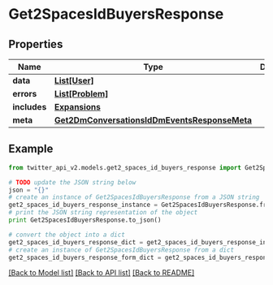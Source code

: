 # Get2SpacesIdBuyersResponse


## Properties
Name | Type | Description | Notes
------------ | ------------- | ------------- | -------------
**data** | [**List[User]**](User.md) |  | [optional] 
**errors** | [**List[Problem]**](Problem.md) |  | [optional] 
**includes** | [**Expansions**](Expansions.md) |  | [optional] 
**meta** | [**Get2DmConversationsIdDmEventsResponseMeta**](Get2DmConversationsIdDmEventsResponseMeta.md) |  | [optional] 

## Example

```python
from twitter_api_v2.models.get2_spaces_id_buyers_response import Get2SpacesIdBuyersResponse

# TODO update the JSON string below
json = "{}"
# create an instance of Get2SpacesIdBuyersResponse from a JSON string
get2_spaces_id_buyers_response_instance = Get2SpacesIdBuyersResponse.from_json(json)
# print the JSON string representation of the object
print Get2SpacesIdBuyersResponse.to_json()

# convert the object into a dict
get2_spaces_id_buyers_response_dict = get2_spaces_id_buyers_response_instance.to_dict()
# create an instance of Get2SpacesIdBuyersResponse from a dict
get2_spaces_id_buyers_response_form_dict = get2_spaces_id_buyers_response.from_dict(get2_spaces_id_buyers_response_dict)
```
[[Back to Model list]](../README.md#documentation-for-models) [[Back to API list]](../README.md#documentation-for-api-endpoints) [[Back to README]](../README.md)


